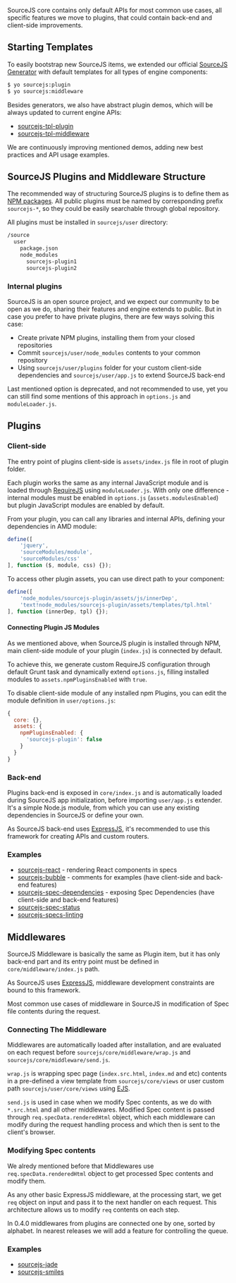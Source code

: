 SourceJS core contains only default APIs for most common use cases, all specific features we move to plugins, that could contain back-end and client-side improvements.

## Starting Templates

To easily bootstrap new SourceJS items, we extended our official [SourceJS Generator](https://github.com/sourcejs/generator-sourcejs) with default templates for all types of engine components:

```html
$ yo sourcejs:plugin
$ yo sourcejs:middleware
```

Besides generators, we also have abstract plugin demos, which will be always updated to current engine APIs:

* [sourcejs-tpl-plugin](https://github.com/sourcejs/sourcejs-tpl-plugin)
* [sourcejs-tpl-middleware](https://github.com/sourcejs/sourcejs-tpl-middleware)

We are continuously improving mentioned demos, adding new best practices and API usage examples.

## SourceJS Plugins and Middleware Structure

The recommended way of structuring SourceJS plugins is to define them as [NPM packages](https://docs.npmjs.com/misc/developers). All public plugins must be named by corresponding prefix `sourcejs-*`, so they could be easily searchable through global repository.

All plugins must be installed in `sourcejs/user` directory:

```html
/source
  user
    package.json
    node_modules
      sourcejs-plugin1
      sourcejs-plugin2
```

### Internal plugins

SourceJS is an open source project, and we expect our community to be open as we do, sharing their features and engine extends to public. But in case you prefer to have private plugins, there are few ways solving this case:

* Create private NPM plugins, installing them from your closed repositories
* Commit `sourcejs/user/node_modules` contents to your common repository
* Using `sourcejs/user/plugins` folder for your custom client-side dependencies and `sourcejs/user/app.js` to extend SourceJS back-end

Last mentioned option is deprecated, and not recommended to use, yet you can still find some mentions of this approach in `options.js` and `moduleLoader.js`.

## Plugins

### Client-side

The entry point of plugins client-side is `assets/index.js` file in root of plugin folder.

Each plugin works the same as any internal JavaScript module and is loaded through [RequireJS](http://requirejs.org/) using `moduleLoader.js`. With only one difference - internal modules must be enabled in `options.js` (`assets.modulesEnabled`) but plugin JavaScript modules are enabled by default.

From your plugin, you can call any libraries and internal APIs, defining your dependencies in AMD module:

```js
define([
    'jquery',
    'sourceModules/module',
    'sourceModules/css'
], function ($, module, css) {});
```

To access other plugin assets, you can use direct path to your component:

```js
define([
    'node_modules/sourcejs-plugin/assets/js/innerDep',
    'text!node_modules/sourcejs-plugin/assets/templates/tpl.html'
], function (innerDep, tpl) {});
```

#### Connecting Plugin JS Modules

As we mentioned above, when SourceJS plugin is installed through NPM, main client-side module of your plugin (`index.js`) is connected by default.

To achieve this, we generate custom RequireJS configuration through default Grunt task and dynamically extend `options.js`, filling installed modules to `assets.npmPluginsEnabled` with `true`.

To disable client-side module of any installed npm Plugins, you can edit the module definition in `user/options.js`:

```js
{
  core: {},
  assets: {
    npmPluginsEnabled: {
      'sourcejs-plugin': false
    }
  }
}
```

### Back-end

Plugins back-end is exposed in `core/index.js` and is automatically loaded during SourceJS app initialization, before importing `user/app.js` extender. It's a simple Node.js module, from which you can use any existing dependencies in SourceJS or define your own.

As SourceJS back-end uses [ExpressJS](http://expressjs.com), it's recommended to use this framework for creating APIs and custom routers.

### Examples

* [sourcejs-react](https://www.npmjs.com/package/sourcejs-react) - rendering React components in specs
* [sourcejs-bubble](https://github.com/sourcejs/sourcejs-bubble) - comments for examples (have client-side and back-end features)
* [sourcejs-spec-dependencies](https://github.com/sourcejs/sourcejs-spec-dependencies) - exposing Spec Dependencies (have client-side and back-end features)
* [sourcejs-spec-status](https://github.com/sourcejs/sourcejs-spec-status)
* [sourcejs-specs-linting](https://github.com/sourcejs/sourcejs-specs-linting)

## Middlewares

SourceJS Middleware is basically the same as Plugin item, but it has only back-end part and its entry point must be defined in `core/middleware/index.js` path.

As SourceJS uses [ExpressJS](http://expressjs.com), middleware development constraints are bound to this framework.

Most common use cases of middleware in SourceJS in modification of Spec file contents during the request.

### Connecting The Middleware

Middlewares are automatically loaded after installation, and are evaluated on each request before `sourcejs/core/middleware/wrap.js` and `sourcejs/core/middleware/send.js`.

`wrap.js` is wrapping spec page (`index.src.html`, `index.md` and etc) contents in a pre-defined a view template from `sourcejs/core/views` or user custom path `sourcejs/user/core/views` using [EJS](http://www.embeddedjs.com/).

`send.js` is used in case when we modify Spec contents, as we do with `*.src.html` and all other middlewares. Modified Spec content is passed through `req.specData.renderedHtml` object, which each middleware can modify during the request handling process and which then is sent to the client's browser.

### Modifying Spec contents

We alredy mentioned before that Middlewares use `req.specData.renderedHtml` object to get processed Spec contents and modify them.

As any other basic ExpressJS middleware, at the processing start, we get `req` object on input and pass it to the next handler on each request. This architecture allows us to modify `req` contents on each step.

In 0.4.0 middlewares from plugins are connected one by one, sorted by alphabet. In nearest releases we will add a feature for controlling the queue.

### Examples

* [sourcejs-jade](https://github.com/sourcejs/sourcejs-jade)
* [sourcejs-smiles](https://github.com/sourcejs/sourcejs-smiles)